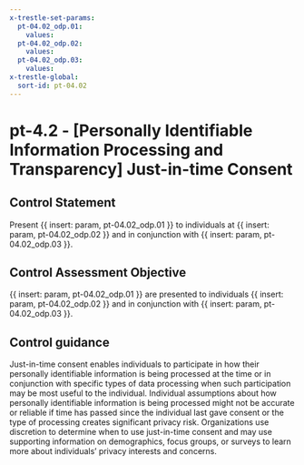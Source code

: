 ```yaml
---
x-trestle-set-params:
  pt-04.02_odp.01:
    values:
  pt-04.02_odp.02:
    values:
  pt-04.02_odp.03:
    values:
x-trestle-global:
  sort-id: pt-04.02
---
```


# pt-4.2 - \[Personally Identifiable Information Processing and Transparency\] Just-in-time Consent

## Control Statement

Present {{ insert: param, pt-04.02_odp.01 }} to individuals at {{ insert: param, pt-04.02_odp.02 }} and in conjunction with {{ insert: param, pt-04.02_odp.03 }}.

## Control Assessment Objective

 {{ insert: param, pt-04.02_odp.01 }} are presented to individuals {{ insert: param, pt-04.02_odp.02 }} and in conjunction with {{ insert: param, pt-04.02_odp.03 }}.

## Control guidance

Just-in-time consent enables individuals to participate in how their personally identifiable information is being processed at the time or in conjunction with specific types of data processing when such participation may be most useful to the individual. Individual assumptions about how personally identifiable information is being processed might not be accurate or reliable if time has passed since the individual last gave consent or the type of processing creates significant privacy risk. Organizations use discretion to determine when to use just-in-time consent and may use supporting information on demographics, focus groups, or surveys to learn more about individuals’ privacy interests and concerns.
